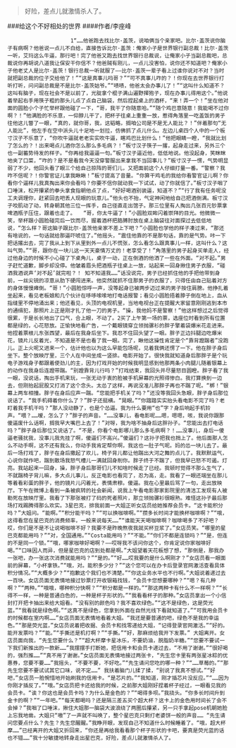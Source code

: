 > 好险，差点儿就激情杀人了。

###给这个不好相处的世界
####作者/李座峰

						1“……他爸跑去找比尔·盖茨，说咱俩当个亲家吧。比尔·盖茨说你脑子有病啊？他爸说一点儿不白给，直接告诉比尔·盖茨：俺家小子是世界银行副总裁！比尔·盖茨一听，艾玛这么牛逼，那行吧！完了他爸又跑去找世界银行总裁说，让俺家小子当副总裁吧，总裁说你再胡说八道我让保安干你信不？他爸贼有刚儿，一点儿没害怕，说你还不知道吧？俺家小子他老丈人是比尔·盖茨！银行总裁一听就服了——比尔·盖茨一辈子看上过谁你说对不对？当时就把副总裁的位子交给他了！”“这是真事儿吗哥？”“可不真事儿咋的？！你现在去世界银行打听打听，问问副总裁是不是比尔·盖茨姑爷。”“啧啧，他爸太会办事儿了！”“这叫什么知道不？这叫有脑子，现在社会不是以前了，光腚拿个棍子满山遍野撵狍子，现在办事儿得用这个。”他说着举起右手用筷子粗的那头儿点了点自己脑袋，然后捏起桌上的酒杯，“来！弄一个！”坐在他对面的圆脸小个子忙举杯跟他碰了一下，“哥，我干了你随意哈。”“随个鸡巴意随意！我能喝不过你啊？！”他满脸的不乐意，一仰脖儿干了，把杯子往桌上重重一放，惹得角落里一吃盖饭的男子往他这儿瞥了一眼，“真的，就你哥，我，这韬略，搁咱公司是不是无人能比？！”伴着那句“无人能比”，他左手在空中派头儿十足地一划拉，仿佛抓了点儿什么。左边儿桌四个人中的一个板寸汉子不乐意了，“你吹牛逼就老老实实吹牛逼，瞎鸡巴比划什么！”他把眼睛一瞪，“我就比划了怎么的？！出来喝点儿酒你怎么那么多毛病？！”板寸汉子筷子一撂，起身走过来，另外三个也一副蓄势待发的样子。“你再给我逼逼一句。”板寸汉子逼近他，低低地说。他没起身，笑眯眯地夹了口菜，“咋的？是不是看我今天没穿警服出来拿我不当回事儿？”板寸汉子一愣，气势明显弱了不少，他回头看了眼三个给自己掠阵的哥们儿，又把面前这个人仔细打量一番。“警察？我咋不信呢？！你警官证儿拿我瞅瞅！”板寸提高了音量。“你算干鸡毛的我给你看警官证儿啊？你看你个逼样儿我真掏出来你会看吗？你要不信你就动我一下试试，动了你就信了。”板寸汉子咽了口唾沫，松开攥紧的拳头拿食指朝他点了点，“好好喝酒别装逼，知道不？”“行了我有任务呢没工夫调理你，赶紧回去吧丢人现眼的玩意儿。”他头也不抬，气定神闲地给自己把酒倒满。板寸汉子咬肌动了动，转身朝其他三位一挥手，自己径直走出馆子。那三位里有人掏出几张百元钞票拿啤酒瓶子压住，跟着也走了。　　“哥，你太牛逼了！”小圆脸双眸闪着崇拜的目光。他微微一笑，举杯跟小圆脸碰完后一饮而尽，握着酒杯把胳膊肘放在桌上脑袋往对面探过去低低地说，“怎么样？哥这脑子跟比尔·盖茨他亲家不差上下吧？”小圆脸也学他的样子凑过来，“那还有啥说的，一句话就给那逼吓唬住了。”他摇头，“震住他靠的不是那句话，靠的是气势。咔一下把话撂出去，完了我从上到下从里到外一点儿不慌张，怎么看怎么跟真事儿一样，这叫什么？这叫气势。”“哥，跟你在一块儿这一天天豪情万丈的！老享受了！”角落里的男子起身买单走人，经过他身边的时候不小心碰了下桌角儿，桌子一动，正在倒酒的他洒了一些在外面。“对不起。”男子赶忙道歉，脚步却没停。他皱着眉头把酒瓶子往桌上一放，站起来一回身揪住男子衣服，“碰洒我酒说声‘对不起’就完啦？！ 知不知道我……”话没说完，男子已经抓住他的手把他带到身前，一丝尖锐的凉意从肋下硬闯进来。他突然就抓不住那男子的衣服了，只得任由自己贴着对方的身体慢慢瘫倒。“哥！”小圆脸惊呼一声，没等起身已被两步迈过来的男子按住肩膀。他挣扎着坐起来，看见老板娘和几个伙计在哆哆嗦嗦地打电话报警；看见小圆脸捂着脖子倒在地上，血从指缝里不停地涌出来；他还看见，头顶的电视机里，当地电视台正在提醒大家留意刚刚逃到本市的通缉犯，那照片上正是刚才扎了他一刀的男子。“操，我他妈不是警察！”他这样想过之后觉得很累，于是长长地出了口气，合上眼，不动了。2买了上午第一场的票，选座位时看到所有位置都是绿的，心花怒放。正愉快地看广告，一个戴眼镜穿立领抛骡衫的胖子擎着袋爆米花走进来。他捏着票根儿东张西望，最后在我身后坐下。我忍不住回头望了一眼。胖子正边抖腿边吃爆米花，镜片儿反着光，不知道是不是也看了我一眼。完了，瞅他这操性肯定是个“靠背蹬踹者”没跑儿。正上火呢又进来一个，估计他也以为这么早能包场呢，见着我俩还愣了一下。他在胖子身后坐下。整个放映厅里，三个人在中间坐成一竖排。电影开始了。很快我就知道身后那胖子是个玩电子游戏身子都跟着使劲儿的主，因为打戏开始的时候我明显感到他那两条小肉腿儿随着银幕上的动作在我身后连蹬带踹。“别蹬靠背儿行吗？”打戏结束，我回头并尽量怒目圆瞪。胖子看了我一眼，没说话，掏出手机来玩，一张无动于衷的脸被手机屏幕的光照得惨白。我打算换到一边去，但刚抬起屁股又打消了这个念头。太怂了这样，再说没准儿那胖子再也不踹了呢。“梆！”银幕上两车相撞。胖子在身后应声一踹。“您能把手机关了吗？”还没等我回头急眼，胖子身后那位说话了。“我手机碍着你什么了？”胖子还挺横。“晃眼。”“你踏踏实实抬头看电影不完了吗？老盯着我手机干吗？”那人没动静了，也是个怂逼。我为什么要用“也”字？身后响起手机铃声。“喂？……嗳，怎么了？”胖子的声音。“……没事儿，看电影呢……嗯，嗯嗯，咳，我说你跟那傻逼废什么话啊，搁我早大嘴巴上去了！”对呀，我为啥不抽身后这胖孙子。“您能出去打电话吗？”胖子身后那位又说话了。“不是，你看个电影哪儿那么多毛病啊？！……没事儿，身后一傻逼老骚扰我，没事儿我先挂了啊，傻逼们不高兴。”傻逼们？这孙子把我也捎上了。他后面那人怎么不动手啊，这不还有我么，你动手我肯定帮你啊，我这也一肚子气呢。妈的怂一块儿去了。最后一场打戏了，胖子在身后撒起了欢儿，椅子背儿都让他踹出大河之舞的点儿了。我默默运气，心说你就作吧，踹到散场我怒气槽儿一满就回身削你。胖子终于不踹了，但我早已怒不可遏。灯亮。我站起来一回身，操，胖子身后那哥们儿不知啥时候走了已经。我顿时觉得不那么生气了，不就踹椅子背儿嘛，多大点儿事儿，反正电影也看完了，忍为高，走。我看了一眼还端坐在那儿等着看彩蛋的胖子，他的镜片儿闪着光，表情肃穆。傻逼。我在心里最后骂了一句，走出放映厅。下午在微博上看到一条被疯转的社会新闻，说我上午看电影那家影院里的清洁工发现有人被勒死在放映厅里。我看了下那张被打了码的死者照片，那立领抛骡衫很眼熟。难怪这孙子最后那场打戏踢腾得那么欢实。3星巴克，排我前面一大姐正听女店员给她推荐会员卡。“这卡能积分吗？”大姐问。“能啊。”“积分能干吗？”“可以换咖啡啊。”“攒多长时间才能换杯咖啡啊？”“哦，这得看您在星巴克的消费频率，一般来说每天……”“谁能天天喝咖啡啊？咖啡喝多了不好吧？哎，你们是不是不让说喝咖啡不好？我要不是昨晚熬夜我就买杯豆浆了。”女店员笑。“哪里的星巴克都能用吗？”“对，全国通用。”“Costa能用吗？”“不能。”“你们不都是连锁吗？”“是，但连的不是同一个锁。”“哦，哪家咖啡好喝啊？——哎呀我不该问你这个，你肯定说你家咖啡好喝。”“口味因人而异，但是星巴克的店到处都是啊。”大姐望着天花板想了想，“那倒是，那我办一张吧，办一张这次消费就能用吗？”“是的。”“好……哎我要的是什么啊刚才？”女店员看一眼面前的屏幕，“小杯拿铁。”“哦，对。能积多少分？”“这个您可以在办卡后登录官网激活查看具体积分情况。”“大概多少？”“抱歉这个我们也不清楚。”“你这业务水平也不行啊。”大姐说着递过去一百块。女店员面无表情地接过钞票打开收银箱找钱，“会员卡您想要哪种？”“嗯？有几种啊？”“两种。”“哦哦，哪种积分快啊？”“积分都是一样的。”“那这两种卡有什么不一样啊？”“长得不一样，一种是普通白色的，一种是杯子形状的。”“我看看杯子的那种。”女店员拿出一个小信封打开把卡抽出来给大姐看。“没有别的颜色吗？我不喜欢绿色。”“这不是绿色，这是荧光蓝。”“我看就是绿色啊。”“这真不是绿色，您拿到外面在自然光线下看就知道了。”“可我用会员卡的时候都在室内啊……”女店员面无表情地看着大姐。“我还是要普通的吧，绿色不是我的幸运色。”“那是荧光蓝，”女店员说着把收据、会员卡和找零递给大姐，“记得登录官网激活。”“好的。能开发票吗？”“能。”“手撕还是机打啊？”“手撕。”“好，那麻烦给我开下发票。” 大姐离开。女店员面向我，“先生您要什么？”“超大杯摩卡星冰乐，不要奶油，脱脂奶半糖。”“您要不要试一下我们新推出的一款新……”我摆摆手打断她，把信用卡和会员卡递过去，“不用了谢谢。”“很好喝的，强烈推……”“真不用了谢谢。”女店员面无表情地接过两张卡，“先生您卡里有两张星冰粽的优惠券，您要不要……”我摇头，“不要不要，不好吃。”“先生请问您吃的哪一种？”“……草莓的。”“那先生您要不要试试其它口味，说不定……” 我扶着脑门儿揉了揉，“别说了我真不想试。”“好吧，”女店员一脸惋惜地开始刷我的信用卡。“是芯片的。”“我知道，刚才插芯片没反应。”“……因为你刚才插反了。”“哦。”女店员把卡还给我的时候，之前那大姐刚好捏着杯子经过，一眼看见我的会员卡。“诶？你这也是会员卡吗？为什么是金色的？”“喝得多呗。”我挠头。“你多长时间升到金卡的啊？”“一年吧。”“每天都喝吗？还是隔三差五买个超大杯？这卡上的金色用时间长了会不会掉？”我咽了口唾沫，揪住大姐那一脑袋大波浪绕了两圈后攥紧，另一只手拿起pose机朝她脸上忘我地凿。大姐只“嗷”了一声就不叫唤了，整个星巴克只剩打老婆饼一般的声音…… “先生请问您要点什么？先生？先生您醒醒。”我睁开眼，发现自己不知道什么时候睡着了。“哦，超大杯摩……”已经离开的大姐又折回来，“你还是再给我看看那个杯子形状的卡吧，要真是荧光蓝的话也不错……”我十分敏捷地转身走出星巴克，好险，差点儿就激情杀人了。			  		
